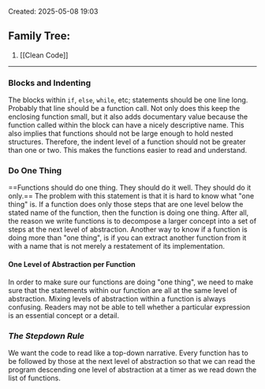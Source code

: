 Created: 2025-05-08 19:03
## Family Tree:
1. [[Clean Code]]
-- -
### Blocks and Indenting
The blocks within `if`, `else`, `while`, etc; statements should be one line long. Probably that line should be a function call. Not only does this keep the enclosing function small, but it also adds documentary value because the function called within the block can have a nicely descriptive name.
This also implies that functions should not be large enough to hold nested structures. Therefore, the indent level of a function should not be greater than one or two.
This makes the functions easier to read and understand.
### Do One Thing
==Functions should do one thing. They should do it well. They should do it only.==
The problem with this statement is that it is hard to know what "one thing" is. If a function does only those steps that are one level below the stated name of the function, then the function is doing one thing. After all, the reason we write functions is to decompose a larger concept into a set of steps at the next level of abstraction.
Another way to know if a function is doing more than "one thing", is if you can extract another function from it with a name that is not merely a restatement of its implementation.
#### One Level of Abstraction per Function
In order to make sure our functions are doing "one thing", we need to make sure that the statements within our function are all at the same level of abstraction.
Mixing levels of abstraction within a function is always confusing. Readers may not be able to tell whether a particular expression is an essential concept or a detail.
### *The Stepdown Rule*
We want the code to read like a top-down narrative. Every function has to be followed by those at the next level of abstraction so that we can read the program descending one level of abstraction at a timer as we read down the list of functions.
